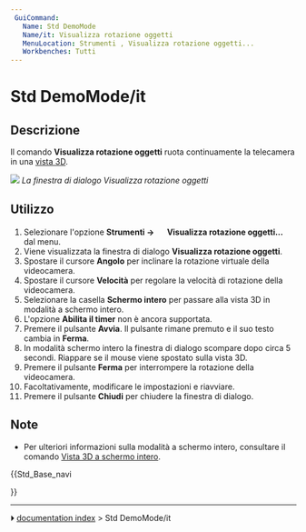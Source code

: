 ```yaml
---
 GuiCommand:
   Name: Std DemoMode
   Name/it: Visualizza rotazione oggetti
   MenuLocation: Strumenti , Visualizza rotazione oggetti...
   Workbenches: Tutti
---
```


# Std DemoMode/it



## Descrizione

Il comando **Visualizza rotazione oggetti** ruota continuamente la telecamera in una [vista 3D](3D_view/it.md).

![](images/Std_DemoMode_dialog.png ) 
*La finestra di dialogo Visualizza rotazione oggetti*



## Utilizzo

1.  Selezionare l\'opzione **Strumenti →  <img src="images/Std_DemoMode.svg" width=16px> Visualizza rotazione oggetti...** dal menu.
2.  Viene visualizzata la finestra di dialogo **Visualizza rotazione oggetti**.
3.  Spostare il cursore **Angolo** per inclinare la rotazione virtuale della videocamera.
4.  Spostare il cursore **Velocità** per regolare la velocità di rotazione della videocamera.
5.  Selezionare la casella **Schermo intero** per passare alla vista 3D in modalità a schermo intero.
6.  L\'opzione **Abilita il timer** non è ancora supportata.
7.  Premere il pulsante **Avvia**. Il pulsante rimane premuto e il suo testo cambia in **Ferma**.
8.  In modalità schermo intero la finestra di dialogo scompare dopo circa 5 secondi. Riappare se il mouse viene spostato sulla vista 3D.
9.  Premere il pulsante **Ferma** per interrompere la rotazione della videocamera.
10. Facoltativamente, modificare le impostazioni e riavviare.
11. Premere il pulsante **Chiudi** per chiudere la finestra di dialogo.



## Note

-   Per ulteriori informazioni sulla modalità a schermo intero, consultare il comando [Vista 3D a schermo intero](Std_ViewFullscreen/it.md).





{{Std_Base_navi

}}



---
⏵ [documentation index](../README.md) > Std DemoMode/it
